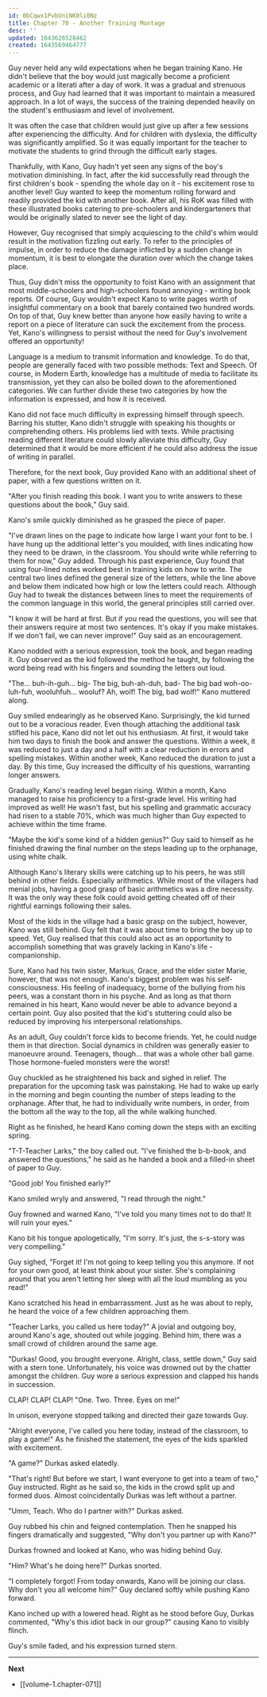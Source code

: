 ```yaml
---
id: 0bCqwx1PvbUniNK0li0Nz
title: Chapter 70 - Another Training Montage
desc: ''
updated: 1643626528462
created: 1643569464777
---
```


Guy never held any wild expectations when he began training Kano. He didn't believe that the boy would just magically become a proficient academic or a literati after a day of work. It was a gradual and strenuous process, and Guy had learned that it was important to maintain a measured approach. In a lot of ways, the success of the training depended heavily on the student's enthusiasm and level of involvement.

It was often the case that children would just give up after a few sessions after experiencing the difficulty. And for children with dyslexia, the difficulty was significantly amplified. So it was equally important for the teacher to motivate the students to grind through the difficult early stages.

Thankfully, with Kano, Guy hadn't yet seen any signs of the boy's motivation diminishing. In fact, after the kid successfully read through the first children's book - spending the whole day on it - his excitement rose to another level! Guy wanted to keep the momentum rolling forward and readily provided the kid with another book. After all, his RoK was filled with these illustrated books catering to pre-schoolers and kindergarteners that would be originally slated to never see the light of day.

However, Guy recognised that simply acquiescing to the child's whim would result in the motivation fizzling out early. To refer to the principles of impulse, in order to reduce the damage inflicted by a sudden change in momentum, it is best to elongate the duration over which the change takes place.

Thus, Guy didn't miss the opportunity to foist Kano with an assignment that most middle-schoolers and high-schoolers found annoying - writing book reports. Of course, Guy wouldn't expect Kano to write pages worth of insightful commentary on a book that barely contained two hundred words. On top of that, Guy knew better than anyone how easily having to write a report on a piece of literature can suck the excitement from the process. Yet, Kano's willingness to persist without the need for Guy's involvement offered an opportunity!

Language is a medium to transmit information and knowledge. To do that, people are generally faced with two possible methods: Text and Speech. Of course, in Modern Earth, knowledge has a multitude of media to facilitate its transmission, yet they can also be boiled down to the aforementioned categories. We can further divide these two categories by how the information is expressed, and how it is received. 

Kano did not face much difficulty in expressing himself through speech. Barring his stutter, Kano didn't struggle with speaking his thoughts or comprehending others. His problems lied with texts. While practising reading different literature could slowly alleviate this difficulty, Guy determined that it would be more efficient if he could also address the issue of writing in parallel.

Therefore, for the next book, Guy provided Kano with an additional sheet of paper, with a few questions written on it.

"After you finish reading this book. I want you to write answers to these questions about the book," Guy said.

Kano's smile quickly diminished as he grasped the piece of paper.

"I've drawn lines on the page to indicate how large I want your font to be. I have hung up the additional letter's you moulded, with lines indicating how they need to be drawn, in the classroom. You should write while referring to them for now," Guy added. Through his past experience, Guy found that using four-lined notes worked best in training kids on how to write. The central two lines defined the general size of the letters, while the line above and below them indicated how high or low the letters could reach. Although Guy had to tweak the distances between lines to meet the requirements of the common language in this world, the general principles still carried over.

"I know it will be hard at first. But if you read the questions, you will see that their answers require at most two sentences. It's okay if you make mistakes. If we don't fail, we can never improve!" Guy said as an encouragement.

Kano nodded with a serious expression, took the book, and began reading it. Guy observed as the kid followed the method he taught, by following the word being read with his fingers and sounding the letters out loud.

"The... buh-ih-guh... big- The big, buh-ah-duh, bad- The big bad woh-oo-luh-fuh, wooluhfuh... wooluf? Ah, wolf! The big, bad wolf!" Kano muttered along.

Guy smiled endearingly as he observed Kano. Surprisingly, the kid turned out to be a voracious reader. Even though attaching the additional task stifled his pace, Kano did not let out his enthusiasm. At first, it would take him two days to finish the book and answer the questions. Within a week, it was reduced to just a day and a half with a clear reduction in errors and spelling mistakes. Within another week, Kano reduced the duration to just a day. By this time, Guy increased the difficulty of his questions, warranting longer answers.

Gradually, Kano's reading level began rising. Within a month, Kano managed to raise his proficiency to a first-grade level. His writing had improved as well! He wasn't fast, but his spelling and grammatic accuracy had risen to a stable 70%, which was much higher than Guy expected to achieve within the time frame.

"Maybe the kid's some kind of a hidden genius?" Guy said to himself as he finished drawing the final number on the steps leading up to the orphanage, using white chalk.

Although Kano's literary skills were catching up to his peers, he was still behind in other fields. Especially arithmetics. While most of the villagers had menial jobs, having a good grasp of basic arithmetics was a dire necessity. It was the only way these folk could avoid getting cheated off of their rightful earnings following their sales.

Most of the kids in the village had a basic grasp on the subject, however, Kano was still behind. Guy felt that it was about time to bring the boy up to speed. Yet, Guy realised that this could also act as an opportunity to accomplish something that was gravely lacking in Kano's life - companionship.

Sure, Kano had his twin sister, Markus, Grace, and the elder sister Marie, however, that was not enough. Kano's biggest problem was his self-consciousness. His feeling of inadequacy, borne of the bullying from his peers, was a constant thorn in his psyche. And as long as that thorn remained in his heart, Kano would never be able to advance beyond a certain point. Guy also posited that the kid's stuttering could also be reduced by improving his interpersonal relationships.

As an adult, Guy couldn't force kids to become friends. Yet, he could nudge them in that direction. Social dynamics in children was generally easier to manoeuvre around. Teenagers, though... that was a whole other ball game. Those hormone-fueled monsters were the worst!

Guy chuckled as he straightened his back and sighed in relief. The preparation for the upcoming task was painstaking. He had to wake up early in the morning and begin counting the number of steps leading to the orphanage. After that, he had to individually write numbers, in order, from the bottom all the way to the top, all the while walking hunched.

Right as he finished, he heard Kano coming down the steps with an exciting spring.

"T-T-Teacher Larks," the boy called out. "I've finished the b-b-book, and answered the questions," he said as he handed a book and a filled-in sheet of paper to Guy.

"Good job! You finished early?"

Kano smiled wryly and answered, "I read through the night."

Guy frowned and warned Kano, "I've told you many times not to do that! It will ruin your eyes."

Kano bit his tongue apologetically, "I'm sorry. It's just, the s-s-story was very compelling."

Guy sighed, "Forget it! I'm not going to keep telling you this anymore. If not for your own good, at least think about your sister. She's complaining around that you aren't letting her sleep with all the loud mumbling as you read!"

Kano scratched his head in embarrassment. Just as he was about to reply, he heard the voice of a few children approaching them.

"Teacher Larks, you called us here today?" A jovial and outgoing boy, around Kano's age, shouted out while jogging. Behind him, there was a small crowd of children around the same age.

"Durkas! Good, you brought everyone. Alright, class, settle down," Guy said with a stern tone. Unfortunately, his voice was drowned out by the chatter amongst the children. Guy wore a serious expression and clapped his hands in succession.

CLAP! CLAP! CLAP! "One. Two. Three. Eyes on me!"

In unison, everyone stopped talking and directed their gaze towards Guy.

"Alright everyone, I've called you here today, instead of the classroom, to play a game!" As he finished the statement, the eyes of the kids sparkled with excitement.

"A game?" Durkas asked elatedly.

"That's right! But before we start, I want everyone to get into a team of two," Guy instructed. Right as he said so, the kids in the crowd split up and formed duos. Almost coincidentally Durkas was left without a partner.

"Umm, Teach. Who do I partner with?" Durkas asked.

Guy rubbed his chin and feigned contemplation. Then he snapped his fingers dramatically and suggested, "Why don't you partner up with Kano?"

Durkas frowned and looked at Kano, who was hiding behind Guy.

"Him? What's he doing here?" Durkas snorted.

"I completely forgot! From today onwards, Kano will be joining our class. Why don't you all welcome him?" Guy declared softly while pushing Kano forward.

Kano inched up with a lowered head. Right as he stood before Guy, Durkas commented, "Why's this idiot back in our group?" causing Kano to visibly flinch.

Guy's smile faded, and his expression turned stern.

____

**Next**
* [[volume-1.chapter-071]]